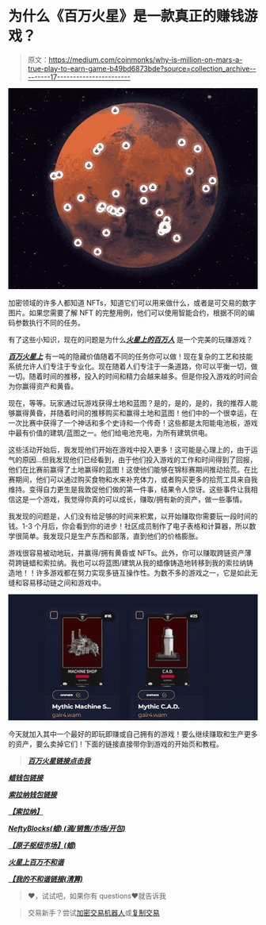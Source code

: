 # 为什么《百万火星》是一款真正的赚钱游戏？

> 原文：<https://medium.com/coinmonks/why-is-million-on-mars-a-true-play-to-earn-game-b49bd6873bde?source=collection_archive---------17----------------------->

![](img/1dc29a7246797813d15f31fd132d517d.png)

加密领域的许多人都知道 NFTs，知道它们可以用来做什么，或者是可交易的数字图片。如果您需要了解 NFT 的完整用例，他们可以使用智能合约，根据不同的编码参数执行不同的任务。

有了这些小知识，现在的问题是为什么[***火星上的百万人***](https://milliononmars.io/register?recruiter=gair4.wam) 是一个完美的玩赚游戏？

[***百万火星上***](https://milliononmars.io/register?recruiter=gair4.wam) 有一吨的隐藏价值随着不同的任务你可以做！现在复杂的工艺和技能系统允许人们专注于专业化。现在随着人们专注于一条道路，你可以平衡一切，做一切。随着时间的推移，投入的时间和精力会越来越多。但是你投入游戏的时间会为你赢得资产和黄昏。

现在，等等。玩家通过玩游戏获得土地和蓝图？是的，是的，是的，我的推荐人能够赢得黄昏，并随着时间的推移购买和赢得土地和蓝图！他们中的一个很幸运，在一次比赛中获得了一个神话和多个史诗和一个传奇！这些都是太阳能电池板，游戏中最有价值的建筑/蓝图之一。他们给电池充电，为所有建筑供电。

这些活动开始后，我发现他们开始在游戏中投入更多！这可能是心理上的，由于运气的原因…但我发现他们已经看到，由于他们投入游戏的工作和时间得到了回报，他们在比赛前赢得了土地赢得的蓝图！这使他们能够在锦标赛期间推动拾荒。在比赛期间，他们可以通过购买食物和水来补充体力，或者购买更多的拾荒工具来自我维持。变得自力更生是我敦促他们做的第一件事，结果令人惊讶。这些事件让我相信这是一个游戏，我觉得你真的可以成长，赚取/拥有新的资产，做一些事情。

我发现的问题是，人们没有给足够的时间来积累，以开始赚取你需要玩一段时间的钱。1-3 个月后，你会看到你的进步！社区成员制作了电子表格和计算器，所以数学很简单。我发现只是生产东西和部落，直到他们的价格膨胀。

游戏很容易被动地玩，并赢得/拥有黄昏或 NFTs。此外，你可以赚取跨链资产薄荷跨链蜡和索拉纳。我也可以将蓝图/建筑从我的蜡像铸造地转移到我的索拉纳铸造地！！许多游戏都在努力实现多链互操作性。为数不多的游戏之一，它是如此无缝和容易移动链之间和游戏中。

![](img/e2f7312ec522a97270547d6d8b2f29ec.png)

今天就加入其中一个最好的即玩即赚或自己拥有的游戏！要么继续赚取和生产更多的资产，要么卖掉它们！下面的链接直接带你到游戏的开始页和教程。

> [***百万火星链接点击我***](https://milliononmars.io/register?recruiter=gair4.wam)

[***蜡钱包链接***](https://wallet.wax.io/dashboard)

[***索拉纳钱包链接***](https://phantom.app/)

[***【索拉纳】***](https://www.fractal.is/milliononmars)

[***NeftyBlocks(蜡) (滴/销售/市场/开包)***](https://neftyblocks.com/c/onmars)

[***【原子枢纽市场】(蜡)***](https://wax.atomichub.io/market?collection_name=onmars&order=desc&sort=created&symbol=WAX)

[***火星上百万不和谐***](https://discord.gg/aaAJM764g9)

[***【我的不和谐链接(清算)***](https://discord.gg/xkpV8Yfjyy)

> ❤，试试吧，如果你有 questions❤就告诉我

> 交易新手？尝试[加密交易机器人](/coinmonks/crypto-trading-bot-c2ffce8acb2a)或[复制交易](/coinmonks/top-10-crypto-copy-trading-platforms-for-beginners-d0c37c7d698c)